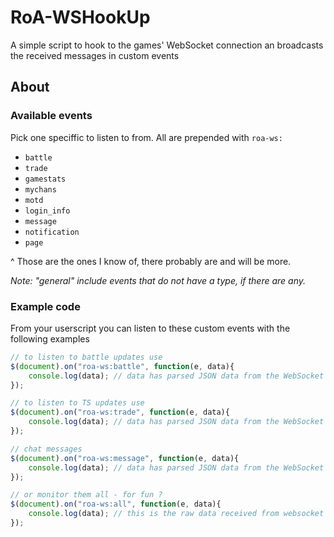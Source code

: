 # RoA-WSHookUp
A simple script to hook to the games' WebSocket connection an broadcasts the received messages in custom events

## About

### Available events
Pick one speciffic to listen to from. All are prepended with `roa-ws:`

 * `battle`
 * `trade`
 * `gamestats`
 * `mychans`
 * `motd`
 * `login_info`
 * `message`
 * `notification`
 * `page`


^ Those are the ones I know of, there probably are and will be more.

_Note: "general" include events that do not have a type, if there are any._
### Example code

From your userscript you can listen to these custom events with the following examples

```js
// to listen to battle updates use
$(document).on("roa-ws:battle", function(e, data){
    console.log(data); // data has parsed JSON data from the WebSocket event
});

// to listen to TS updates use
$(document).on("roa-ws:trade", function(e, data){
    console.log(data); // data has parsed JSON data from the WebSocket event
});

// chat messages
$(document).on("roa-ws:message", function(e, data){
    console.log(data); // data has parsed JSON data from the WebSocket event
});

// or monitor them all - for fun ?
$(document).on("roa-ws:all", function(e, data){
    console.log(data); // this is the raw data received from websocket (usually a JSON encoded string)
});
```